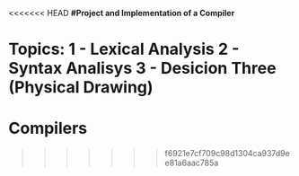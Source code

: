 <<<<<<< HEAD
**#Project and Implementation of a Compiler**

Topics:
**1 - Lexical Analysis**
**2 - Syntax Analisys**
**3 - Desicion Three (Physical Drawing)**
=======
# Compilers
>>>>>>> f6921e7cf709c98d1304ca937d9ee81a6aac785a

